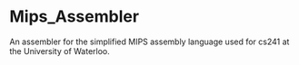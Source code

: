 Mips_Assembler
==============

An assembler for the simplified MIPS assembly language used for cs241 at the University of Waterloo.